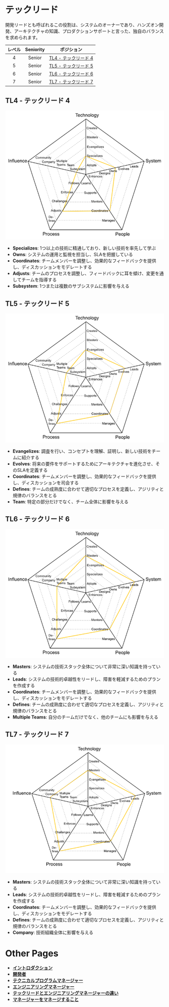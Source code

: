 # テックリード

開発リードとも呼ばれるこの役割は、システムのオーナーであり、ハンズオン開発、アーキテクチャの知識、プロダクションサポートと言った、独自のバランスを求められます。

| レベル | Seniority | ポジション |
| :---: | :---: | :---: |
| 4 | Senior | [TL4 - テックリード 4](#tl4---テックリード-4) |
| 5 | Senior | [TL5 - テックリード 5](#tl5---テックリード-5) |
| 6 | Senior | [TL6 - テックリード 6](#tl6---テックリード-6) |
| 7 | Senior | [TL7 - テックリード 7](#tl7---テックリード-7) |

## TL4 - テックリード 4

![テックリード 4](../charts/techlead-4.png)

* **Specializes**: 1つ以上の技術に精通しており、新しい技術を率先して学ぶ
* **Owns**: システムの運用と監視を担当し、SLAを把握している
* **Coordinates**: チームメンバーを調整し、効果的なフィードバックを提供し、ディスカッションをモデレートする
* **Adjusts**: チームのプロセスを調整し、フィードバックに耳を傾け、変更を通してチームを指導する
* **Subsystem**: 1つまたは複数のサブシステムに影響を与える

## TL5 - テックリード 5

![テックリード 5](../charts/techlead-5.png)

* **Evangelizes**: 調査を行い、コンセプトを理解、証明し、新しい技術をチームに紹介する
* **Evolves**: 将来の要件をサポートするためにアーキテクチャを進化させ、そのSLAを定義する
* **Coordinates**: チームメンバーを調整し、効果的なフィードバックを提供し、ディスカッションを司会する
* **Defines**: チームの成熟度に合わせて適切なプロセスを定義し、アジリティと規律のバランスをとる
* **Team**: 特定の部分だけでなく、チーム全体に影響を与える

## TL6 - テックリード 6

![テックリード 6](../charts/techlead-6.png)

* **Masters**: システムの技術スタック全体について非常に深い知識を持っている
* **Leads**: システムの技術的卓越性をリードし、障害を軽減するためのプランを作成する
* **Coordinates**: チームメンバーを調整し、効果的なフィードバックを提供し、ディスカッションをモデレートする
* **Defines**: チームの成熟度に合わせて適切なプロセスを定義し、アジリティと規律のバランスをとる
* **Multiple Teams**: 自分のチームだけでなく、他のチームにも影響を与える

## TL7 - テックリード 7

![テックリード 7](../charts/techlead-7.png)

* **Masters**: システムの技術スタック全体について非常に深い知識を持っている
* **Leads**: システムの技術的卓越性をリードし、障害を軽減するためのプランを作成する
* **Coordinates**: チームメンバーを調整し、効果的なフィードバックを提供し、ディスカッションをモデレートする
* **Defines**: チームの成熟度に合わせて適切なプロセスを定義し、アジリティと規律のバランスをとる
* **Company**: 技術組織全体に影響を与える

# Other Pages

* [**イントロダクション**](README.md)
* [**開発者**](Developer.md)
* [**テクニカルプログラムマネージャー**](TechnicalProgramManager.md)
* [**エンジニアリングマネージャー**](EngineeringManager.md)
* [**テックリードとエンジニアリングマネージャーの違い**](TechLead-EngineeringManager.md)
* [**マネージャーをマネージすること**](Managing-Managers.md)